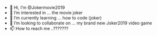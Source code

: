 - 👋 Hi, I’m @Jokermovie2019
- 👀 I’m interested in ... the movie joker
- 🌱 I’m currently learning ... how to code (joker)
- 💞️ I’m looking to collaborate on ... my brand new Joker2019 video game
- 📫 How to reach me ..???????

<!---
Jokermovie2019/Jokermovie2019 is a ✨ special ✨ repository because its `README.md` (this file) appears on your GitHub profile.
You can click the Preview link to take a look at your changes.
--->
